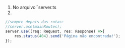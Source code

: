 1. No arquivo``server.ts
2. 
```js
//sempre depois das rotas:
//server.use(mainRoutes);
server.use((req: Request, res: Response) =>{
	res.status(404).send('Página não encontrada!');
});
```
